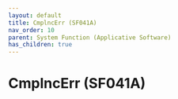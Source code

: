 ```yaml
---
layout: default
title: CmplncErr (SF041A)
nav_order: 10
parent: System Function (Applicative Software)
has_children: true
---
```

# CmplncErr (SF041A)
